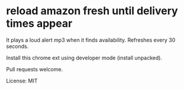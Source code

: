 # reload amazon fresh until delivery times appear

It plays a loud alert mp3 when it finds availability. Refreshes every 30 seconds.

Install this chrome ext using developer mode (install unpacked).

Pull requests welcome.

License: MIT